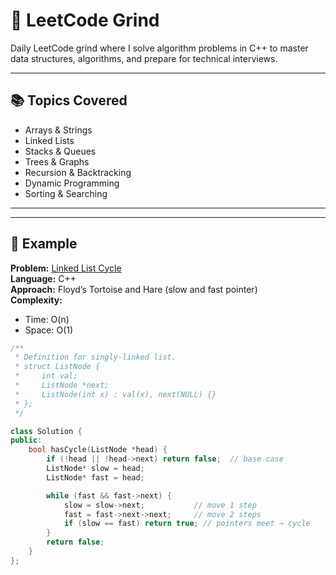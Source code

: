 # 🧩 LeetCode Grind  

Daily LeetCode grind where I solve algorithm problems in C++ to master data structures, algorithms, and prepare for technical interviews.  

---

## 📚 Topics Covered  
- Arrays & Strings  
- Linked Lists  
- Stacks & Queues  
- Trees & Graphs  
- Recursion & Backtracking  
- Dynamic Programming  
- Sorting & Searching  

---
---

## 🧠 Example  
**Problem:** [Linked List Cycle](https://leetcode.com/problems/linked-list-cycle/)  
**Language:** C++  
**Approach:** Floyd’s Tortoise and Hare (slow and fast pointer)  
**Complexity:**  
- Time: O(n)  
- Space: O(1)  

```cpp
/**
 * Definition for singly-linked list.
 * struct ListNode {
 *     int val;
 *     ListNode *next;
 *     ListNode(int x) : val(x), next(NULL) {}
 * };
 */

class Solution {
public:
    bool hasCycle(ListNode *head) {
        if (!head || !head->next) return false;  // base case
        ListNode* slow = head;
        ListNode* fast = head;

        while (fast && fast->next) {
            slow = slow->next;           // move 1 step
            fast = fast->next->next;     // move 2 steps
            if (slow == fast) return true; // pointers meet → cycle
        }
        return false;
    }
};
